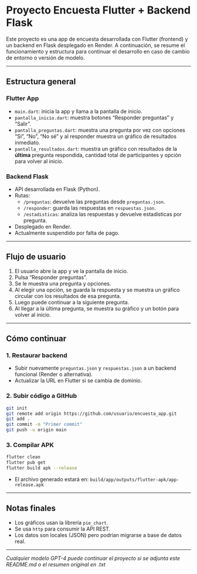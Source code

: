 # Proyecto Encuesta Flutter + Backend Flask

Este proyecto es una app de encuesta desarrollada con Flutter (frontend) y un backend en Flask desplegado en Render. A continuación, se resume el funcionamiento y estructura para continuar el desarrollo en caso de cambio de entorno o versión de modelo.

---

## Estructura general

### Flutter App

- `main.dart`: inicia la app y llama a la pantalla de inicio.
- `pantalla_inicio.dart`: muestra botones “Responder preguntas” y “Salir”.
- `pantalla_preguntas.dart`: muestra una pregunta por vez con opciones “Sí”, “No”, “No sé” y al responder muestra un gráfico de resultados inmediato.
- `pantalla_resultados.dart`: muestra un gráfico con resultados de la **última** pregunta respondida, cantidad total de participantes y opción para volver al inicio.

### Backend Flask

- API desarrollada en Flask (Python).
- Rutas:
  - `/preguntas`: devuelve las preguntas desde `preguntas.json`.
  - `/responder`: guarda las respuestas en `respuestas.json`.
  - `/estadisticas`: analiza las respuestas y devuelve estadísticas por pregunta.
- Desplegado en Render.
- Actualmente suspendido por falta de pago.

---

## Flujo de usuario

1. El usuario abre la app y ve la pantalla de inicio.
2. Pulsa “Responder preguntas”.
3. Se le muestra una pregunta y opciones.
4. Al elegir una opción, se guarda la respuesta y se muestra un gráfico circular con los resultados de esa pregunta.
5. Luego puede continuar a la siguiente pregunta.
6. Al llegar a la última pregunta, se muestra su gráfico y un botón para volver al inicio.

---

## Cómo continuar

### 1. Restaurar backend
- Subir nuevamente `preguntas.json` y `respuestas.json` a un backend funcional (Render o alternativa).
- Actualizar la URL en Flutter si se cambia de dominio.

### 2. Subir código a GitHub
```bash
git init
git remote add origin https://github.com/usuario/encuesta_app.git
git add .
git commit -m "Primer commit"
git push -u origin main
```

### 3. Compilar APK
```bash
flutter clean
flutter pub get
flutter build apk --release
```
- El archivo generado estará en: `build/app/outputs/flutter-apk/app-release.apk`

---

## Notas finales

- Los gráficos usan la librería `pie_chart`.
- Se usa `http` para consumir la API REST.
- Los datos son locales (JSON) pero podrían migrarse a base de datos real.

---

_Cualquier modelo GPT-4 puede continuar el proyecto si se adjunta este README.md o el resumen original en .txt_
